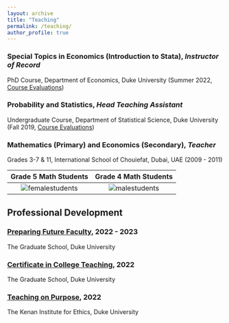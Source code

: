 ```yaml
---
layout: archive
title: "Teaching"
permalink: /teaching/
author_profile: true
---
```


### Special Topics in Economics (Introduction to Stata), *Instructor of Record*
PhD Course, Department of Economics, Duke University (Summer 2022, [Course Evaluations](https://adamsoliman.github.io/files/Summer_II_2022_Econ_890-02_Soliman.pdf))

### Probability and Statistics, *Head Teaching Assistant*
Undergraduate Course, Department of Statistical Science, Duke University (Fall 2019, [Course Evaluations](https://adamsoliman.github.io/files/F19_STA111_AdamSoliman.pdf))

### Mathematics (Primary) and Economics (Secondary), *Teacher*
Grades 3-7 & 11, International School of Chouiefat, Dubai, UAE (2009 - 2011)

Grade 5 Math Students  |  Grade 4 Math Students
:-------------------------:|:-------------------------:
![femalestudents](https://adamsoliman.github.io/assets/Dubai007.JPG)  |  ![malestudents](https://adamsoliman.github.io/assets/Dubai008.JPG)

## Professional Development

### [Preparing Future Faculty](https://gradschool.duke.edu/professional-development/programs/preparing-future-faculty), 2022 - 2023
The Graduate School, Duke University

### [Certificate in College Teaching](https://gradschool.duke.edu/professional-development/programs/certificate-college-teaching), 2022
The Graduate School, Duke University

### [Teaching on Purpose](https://kenan.ethics.duke.edu/teaching-on-purpose/), 2022
The Kenan Institute for Ethics, Duke University

